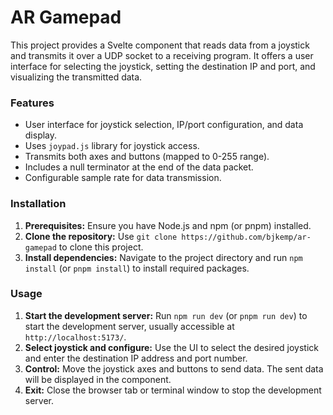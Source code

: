 # AR Gamepad

This project provides a Svelte component that reads data from a joystick and transmits it over a UDP socket to a receiving program. It offers a user interface for selecting the joystick, setting the destination IP and port, and visualizing the transmitted data.

### Features

* User interface for joystick selection, IP/port configuration, and data display.
* Uses `joypad.js` library for joystick access.
* Transmits both axes and buttons (mapped to 0-255 range).
* Includes a null terminator at the end of the data packet.
* Configurable sample rate for data transmission.

### Installation

1. **Prerequisites:** Ensure you have Node.js and npm (or pnpm) installed.
2. **Clone the repository:** Use `git clone https://github.com/bjkemp/ar-gamepad` to clone this project.
3. **Install dependencies:** Navigate to the project directory and run `npm install` (or `pnpm install`) to install required packages.

### Usage

1. **Start the development server:** Run `npm run dev` (or `pnpm run dev`) to start the development server, usually accessible at `http://localhost:5173/`.
2. **Select joystick and configure:** Use the UI to select the desired joystick and enter the destination IP address and port number.
3. **Control:** Move the joystick axes and buttons to send data. The sent data will be displayed in the component.
4. **Exit:** Close the browser tab or terminal window to stop the development server.
